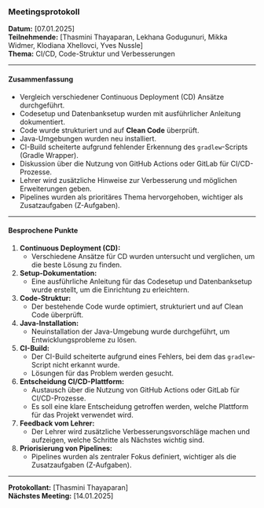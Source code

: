 ### **Meetingsprotokoll**

**Datum:** [07.01.2025]  
**Teilnehmende:** [Thasmini Thayaparan, Lekhana Godugunuri, Mikka Widmer, Klodiana Xhellovci, Yves Nussle]  
**Thema:** CI/CD, Code-Struktur und Verbesserungen

---

#### **Zusammenfassung**

- Vergleich verschiedener Continuous Deployment (CD) Ansätze durchgeführt.
- Codesetup und Datenbanksetup wurden mit ausführlicher Anleitung dokumentiert.
- Code wurde strukturiert und auf **Clean Code** überprüft.
- Java-Umgebungen wurden neu installiert.
- CI-Build scheiterte aufgrund fehlender Erkennung des `gradlew`-Scripts (Gradle Wrapper).
- Diskussion über die Nutzung von GitHub Actions oder GitLab für CI/CD-Prozesse.
- Lehrer wird zusätzliche Hinweise zur Verbesserung und möglichen Erweiterungen geben.
- Pipelines wurden als prioritäres Thema hervorgehoben, wichtiger als Zusatzaufgaben (Z-Aufgaben).

---

#### **Besprochene Punkte**

1. **Continuous Deployment (CD):**
    - Verschiedene Ansätze für CD wurden untersucht und verglichen, um die beste Lösung zu finden.
2. **Setup-Dokumentation:**
    - Eine ausführliche Anleitung für das Codesetup und Datenbanksetup wurde erstellt, um die Einrichtung zu erleichtern.
3. **Code-Struktur:**
    - Der bestehende Code wurde optimiert, strukturiert und auf Clean Code überprüft.
4. **Java-Installation:**
    - Neuinstallation der Java-Umgebung wurde durchgeführt, um Entwicklungsprobleme zu lösen.
5. **CI-Build:**
    - Der CI-Build scheiterte aufgrund eines Fehlers, bei dem das `gradlew`-Script nicht erkannt wurde.
    - Lösungen für das Problem werden gesucht.
6. **Entscheidung CI/CD-Plattform:**
    - Austausch über die Nutzung von GitHub Actions oder GitLab für CI/CD-Prozesse.
    - Es soll eine klare Entscheidung getroffen werden, welche Plattform für das Projekt verwendet wird.
7. **Feedback vom Lehrer:**
    - Der Lehrer wird zusätzliche Verbesserungsvorschläge machen und aufzeigen, welche Schritte als Nächstes wichtig sind.
8. **Priorisierung von Pipelines:**
    - Pipelines wurden als zentraler Fokus definiert, wichtiger als die Zusatzaufgaben (Z-Aufgaben).

---

**Protokollant:** [Thasmini Thayaparan]  
**Nächstes Meeting:** [14.01.2025]
